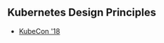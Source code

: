 
## Kubernetes Design Principles

- [ KubeCon '18](https://www.youtube.com/watch?v=ZuIQurh_kDk&index=207&list=PLj6h78yzYM2PZf9eA7bhWnIh_mK1vyOfU)
